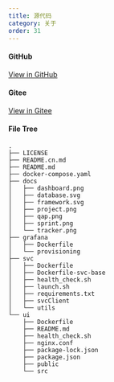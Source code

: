 ```yaml
---
title: 源代码
category: 关于
order: 31
---
```


#### GitHub

[View in GitHub](https://github.com/QualitySphere)

#### Gitee

[View in Gitee](https://gitee.com/QualitySphere)

#### File Tree

```text
.
├── LICENSE
├── README.cn.md
├── README.md
├── docker-compose.yaml
├── docs
│   ├── dashboard.png
│   ├── database.svg
│   ├── framework.svg
│   ├── project.png
│   ├── qap.png
│   ├── sprint.png
│   └── tracker.png
├── grafana
│   ├── Dockerfile
│   └── provisioning
├── svc
│   ├── Dockerfile
│   ├── Dockerfile-svc-base
│   ├── health_check.sh
│   ├── launch.sh
│   ├── requirements.txt
│   ├── svcClient
│   └── utils
└── ui
    ├── Dockerfile
    ├── README.md
    ├── health_check.sh
    ├── nginx.conf
    ├── package-lock.json
    ├── package.json
    ├── public
    └── src
```
